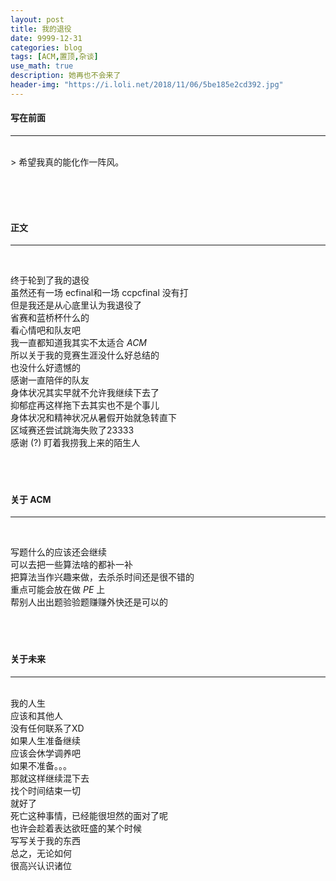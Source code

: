 ```yaml
---
layout: post
title: 我的退役
date: 9999-12-31
categories: blog
tags: [ACM,置顶,杂谈]
use_math: true	
description: 她再也不会来了
header-img: "https://i.loli.net/2018/11/06/5be185e2cd392.jpg"
---
```


#### 写在前面
****
<br>
> 希望我真的能化作一阵风。

<br><br><br>

#### 正文
*****
<br>

终于轮到了我的退役<br>
虽然还有一场 ecfinal和一场 ccpcfinal 没有打<br>
但是我还是从心底里认为我退役了<br>
省赛和蓝桥杯什么的<br>
看心情吧和队友吧<br>
我一直都知道我其实不太适合 $ACM$<br>
所以关于我的竞赛生涯没什么好总结的<br>
也没什么好遗憾的<br>
感谢一直陪伴的队友<br>
身体状况其实早就不允许我继续下去了<br>
抑郁症再这样拖下去其实也不是个事儿<br>
身体状况和精神状况从暑假开始就急转直下<br>
区域赛还尝试跳海失败了23333<br>
感谢 (?) 盯着我捞我上来的陌生人<br>
<br><br><br>

#### 关于 ACM
******

<br>

写题什么的应该还会继续<br>
可以去把一些算法啥的都补一补<br>
把算法当作兴趣来做，去杀杀时间还是很不错的<br>
重点可能会放在做 $PE$ 上<br>
帮别人出出题验验题赚赚外快还是可以的<br>
<br><br><br>

#### 关于未来
****

<br>
我的人生<br>
应该和其他人<br>
没有任何联系了XD<br>
如果人生准备继续<br>
应该会休学调养吧<br>
如果不准备。。。<br>
那就这样继续混下去<br>
找个时间结束一切<br>
就好了<br>
死亡这种事情，已经能很坦然的面对了呢<br>
也许会趁着表达欲旺盛的某个时候<br>
写写关于我的东西<br>
总之，无论如何<br>
很高兴认识诸位<br>
